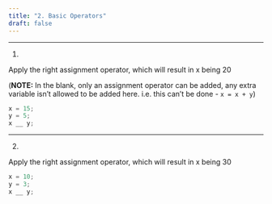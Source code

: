 ```yaml
---
title: "2. Basic Operators"
draft: false
---
```


---

1.

Apply the right assignment operator, which will result in x being 20

(**NOTE:** In the blank, only an assignment operator can be added, any extra variable isn’t allowed to be added here. i.e. this can’t be done - `x = x + y`)

```jsx
x = 15;
y = 5;
x __ y;
```

---

2.
Apply the right assignment operator, which will result in x being 30

```jsx
x = 10;
y = 3;
x __ y;
```